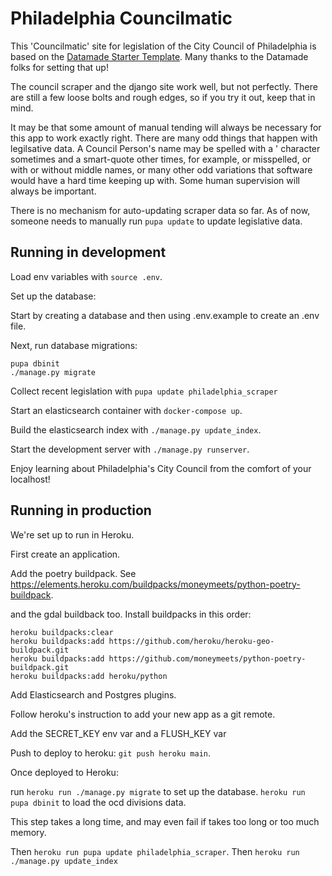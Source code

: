 # Philadelphia Councilmatic

This 'Councilmatic' site for legislation of the City Council of Philadelphia is based on the [Datamade Starter Template](https://github.com/datamade/councilmatic-starter-template). Many thanks to the Datamade folks for setting that up!

The council scraper and the django site work well, but not perfectly. There are still a few loose bolts and rough edges, so if you try it out, keep that in mind. 

It may be that some amount of manual tending will always be necessary for this app to work exactly right. There are many odd things that happen with legilsative data. A Council Person's name may be spelled with a ' character sometimes and a smart-quote other times, for example, or misspelled, or with or without middle names, or many other odd variations that software would have a hard time keeping up with. Some human supervision will always be important.

There is no mechanism for auto-updating scraper data so far. As of now, someone needs to manually run `pupa update` to update legislative data.


## Running in development

Load env variables with `source .env`.

Set up the database:

Start by creating a database and then using .env.example to create an .env file.

Next, run database migrations:
```
pupa dbinit
./manage.py migrate
```

Collect recent legislation with `pupa update philadelphia_scraper`

Start an elasticsearch container with `docker-compose up`.

Build the elasticsearch index with `./manage.py update_index`. 

Start the development server with `./manage.py runserver`.

Enjoy learning about Philadelphia's City Council from the comfort of your localhost!

## Running in production

We're set up to run in Heroku.

First create an application. 

Add the poetry buildpack. See https://elements.heroku.com/buildpacks/moneymeets/python-poetry-buildpack.

and the gdal buildback too. Install buildpacks in this order: 



```
heroku buildpacks:clear
heroku buildpacks:add https://github.com/heroku/heroku-geo-buildpack.git
heroku buildpacks:add https://github.com/moneymeets/python-poetry-buildpack.git
heroku buildpacks:add heroku/python
```



Add Elasticsearch and Postgres plugins.

Follow heroku's instruction to add your new app as a git remote. 

Add the SECRET\_KEY env var and a FLUSH\_KEY var

Push to deploy to heroku: `git push heroku main`.

Once deployed to Heroku:

run `heroku run ./manage.py migrate` to set up the database.
`heroku run pupa dbinit` to load the ocd divisions data.

This step takes a long time, and may even fail if takes too long or too much memory.

Then `heroku run pupa update philadelphia_scraper`.
Then `heroku run ./manage.py update_index`




